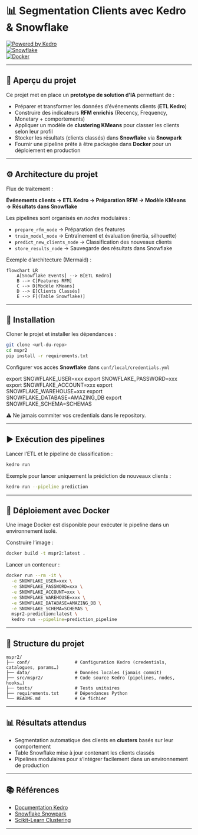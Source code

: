 # 📊 Segmentation Clients avec Kedro & Snowflake

[![Powered by Kedro](https://img.shields.io/badge/powered_by-kedro-ffc900?logo=kedro)](https://kedro.org)  
[![Snowflake](https://img.shields.io/badge/Data%20Warehouse-Snowflake-blue?logo=snowflake)](https://www.snowflake.com/)  
[![Docker](https://img.shields.io/badge/Deploy-Docker-2496ED?logo=docker&logoColor=white)](https://www.docker.com/)  

---

## 📝 Aperçu du projet

Ce projet met en place un **prototype de solution d’IA** permettant de :  
- Préparer et transformer les données d’événements clients (**ETL Kedro**)  
- Construire des indicateurs **RFM enrichis** (Recency, Frequency, Monetary + comportements)  
- Appliquer un modèle de **clustering KMeans** pour classer les clients selon leur profil  
- Stocker les résultats (clients classés) dans **Snowflake** via **Snowpark**  
- Fournir une pipeline prête à être packagée dans **Docker** pour un déploiement en production  

---

## ⚙️ Architecture du projet

Flux de traitement :  

**Événements clients → ETL Kedro → Préparation RFM → Modèle KMeans → Résultats dans Snowflake**

Les pipelines sont organisés en *nodes* modulaires :  

- `prepare_rfm_node` → Préparation des features  
- `train_model_node` → Entraînement et évaluation (inertia, silhouette)  
- `predict_new_clients_node` → Classification des nouveaux clients  
- `store_results_node` → Sauvegarde des résultats dans Snowflake  

Exemple d’architecture (Mermaid) :  

```mermaid
flowchart LR
    A[Snowflake Events] --> B[ETL Kedro]
    B --> C[Features RFM]
    C --> D[Modèle KMeans]
    D --> E[Clients Classés]
    E --> F[(Table Snowflake)]
```

---

## 🚀 Installation

Cloner le projet et installer les dépendances :  

```bash
git clone <url-du-repo>
cd mspr2
pip install -r requirements.txt
```

Configurer vos accès **Snowflake** dans `conf/local/credentials.yml`  

export SNOWFLAKE_USER=xxx
export SNOWFLAKE_PASSWORD=xxx
export SNOWFLAKE_ACCOUNT=xxx
export SNOWFLAKE_WAREHOUSE=xxx
export SNOWFLAKE_DATABASE=AMAZING_DB
export SNOWFLAKE_SCHEMA=SCHEMAS


⚠️ Ne jamais commiter vos credentials dans le repository.

---

## ▶️ Exécution des pipelines

Lancer l’ETL et le pipeline de classification :  

```bash
kedro run
```

Exemple pour lancer uniquement la prédiction de nouveaux clients :  

```bash
kedro run --pipeline prediction
```

---


## 🐳 Déploiement avec Docker

Une image Docker est disponible pour exécuter le pipeline dans un environnement isolé.  

Construire l’image :  
```bash
docker build -t mspr2:latest .
```

Lancer un conteneur :  
```bash
docker run --rm -it \
  -e SNOWFLAKE_USER=xxx \
  -e SNOWFLAKE_PASSWORD=xxx \
  -e SNOWFLAKE_ACCOUNT=xxx \
  -e SNOWFLAKE_WAREHOUSE=xxx \
  -e SNOWFLAKE_DATABASE=AMAZING_DB \
  -e SNOWFLAKE_SCHEMA=SCHEMAS \
  mspr2-prediction:latest \
  kedro run --pipeline=prediction_pipeline

```

---

## 📂 Structure du projet

```
mspr2/
├── conf/                 # Configuration Kedro (credentials, catalogues, params…)
├── data/                 # Données locales (jamais commit)
├── src/mspr2/            # Code source Kedro (pipelines, nodes, hooks…)
├── tests/                # Tests unitaires
├── requirements.txt      # Dépendances Python
└── README.md             # Ce fichier
```

---

## 📊 Résultats attendus

- Segmentation automatique des clients en **clusters** basés sur leur comportement  
- Table Snowflake mise à jour contenant les clients classés  
- Pipelines modulaires pour s’intégrer facilement dans un environnement de production  

---

## 📚 Références

- [Documentation Kedro](https://docs.kedro.org)  
- [Snowflake Snowpark](https://docs.snowflake.com/en/developer-guide/snowpark/python/index)  
- [Scikit-Learn Clustering](https://scikit-learn.org/stable/modules/clustering.html)  

---
